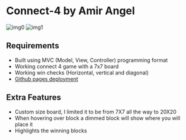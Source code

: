 # Connect-4 by Amir Angel

![img0](https://i.imgur.com/BDgLKnG.png)
![img1](https://i.imgur.com/Y0bEf1G.png)

## Requirements

- Built using MVC (Model, View, Controller) programming format
- Working connect 4 game with a 7x7 board
- Working win checks (Horizontal, vertical and diagonal)
- [Github pages deployment](https://17amir17.github.io/Connect-4/)

## Extra Features

- Custom size board, I limited it to be from 7X7 all the way to 20X20
- When hovering over block a dimmed block will show where you will place it
- Highlights the winning blocks
